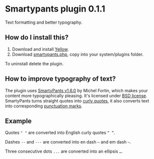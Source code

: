 Smartypants plugin 0.1.1
========================
Text formatting and better typography.

How do I install this?
----------------------
1. Download and install [Yellow](https://github.com/markseu/yellowcms/).  
2. Download [smartypants.php](smartypants.php?raw=true), copy into your system/plugins folder.  

To uninstall delete the plugin.

How to improve typography of text?
----------------------------------
The plugin uses [SmartyPants v1.6.0](https://github.com/michelf/php-smartypants) by Michel Fortin, which makes your content more typographically pleasing. It's licensed under [BSD license](http://opensource.org/licenses/BSD-3-Clause). SmartyPants turns straight quotes into [curly quotes](https://en.wikipedia.org/w/index.php?title=Quotation_mark), it also converts text into corresponding [punctuation marks](https://en.wikipedia.org/wiki/Punctuation).

Example
-------
Quotes `" "` are converted into English curly quotes `“ ”`.

Dashes `--` and `---` are converted into en dash `–` and em dash `—`.

Three consecutive dots `...` are converted into an ellipsis `…`.